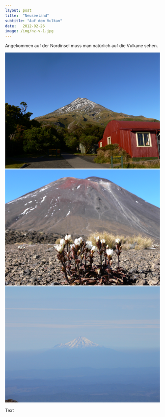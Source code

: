 ```yaml
---
layout: post
title:  "Neuseeland"
subtitle: "Auf dem Vulkan"
date:   2012-02-26
image: /img/nz-v-1.jpg
---
```


Angekommen auf der Nordinsel muss man natürlich auf die Vulkane sehen. 

<div class="container-gallery">
<div><img src="/img/nz-v-3.jpg" alt></div>
<div><img src="/img/nz-v-1.jpg" alt></div>
<div><img src="/img/nz-v-2.jpg" alt></div>
</div>

Text

